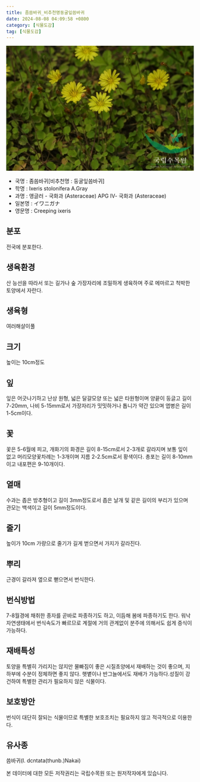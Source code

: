 ```yaml
---
title: 좀씀바귀_비추천명둥굴잎씀바귀
date: 2024-08-08 04:09:58 +0800
category: [식물도감]
tag: [식물도감]
---
```




![좀씀바귀[비추천명 : 둥굴잎씀바귀]](/assets/img/fileUpload/plants/basic/Compositae/Ixeris/2768/1_th2.JPG)
- 국명 : 좀씀바귀[비추천명 : 둥굴잎씀바귀]
- 학명 : Ixeris stolonifera A.Gray
- 과명 : 앵글러 - 국화과 (Asteraceae) APG Ⅳ- 국화과 (Asteraceae)
- 일본명 : イワニガナ
- 영문명 : Creeping ixeris


## 분포
전국에 분포한다.
## 생육환경
산 능선을 따라서 또는 길가나 숲 가장자리에 조밀하게 생육하며 주로 메마르고 척박한 토양에서 자란다.
## 생육형
여러해살이풀
## 크기
높이는 10cm정도
## 잎
잎은 어긋나기하고 난상 원형, 넓은 달걀모양 또는 넓은 타원형이며 양끝이 둥글고 길이 7-20mm, 나비 5-15mm로서 가장자리가 밋밋하거나 톱니가 약간 있으며 엽병은 길이 1-5cm이다.
## 꽃
꽃은 5-6월에 피고, 개화기의 화경은 길이 8-15cm로서 2-3개로 갈라지며 보통 잎이 없고 머리모양꽃차례는 1-3개이며 지름 2-2.5cm로서 황색이다. 총포는 길이 8-10mm이고 내포편은 9-10개이다.
## 열매
수과는 좁은 방추형이고 길이 3mm정도로서 좁은 날개 및 같은 길이의 부리가 있으며 관모는 백색이고 길이 5mm정도이다.
## 줄기
높이가 10cm 가량으로 줄기가 길게 벋으면서 가지가 갈라진다.
## 뿌리
근경이 갈라져 옆으로 뻗으면서 번식한다.
## 번식방법
7-8월경에 채취한 종자를 곧바로 파종하기도 하고, 이듬해 봄에 파종하기도 한다. 워낙 자연생태에서 번식속도가 빠르므로 계절에 거의 관계없이 분주에 의해서도 쉽게 증식이 가능하다.
## 재배특성
토양을 특별히 가리지는 않지만 물빠짐이 좋은 시질초양에서 재배하는 것이 좋으며, 지하부에 수분이 정체하면 좋지 않다. 햇볕이나 반그늘에서도 재배가 가능하다.성질이 강건하여 특별한 관리가 필요하지 않은 식물이다.
## 보호방안
번식이 대단히 잘되는 식물이므로 특별한 보호조치는 필요하지 않고 적극적으로 이용한다.
## 유사종
씀바귀(I. dcntata(thunb.)Nakai)






본 데이터에 대한 모든 저작권리는 국립수목원 또는 원저작자에게 있습니다.
